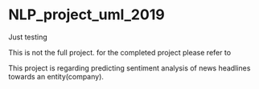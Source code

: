 # NLP_project_uml_2019
Just testing

This is not the full project. for the completed project please refer to 

This project is regarding predicting sentiment analysis of news headlines towards an entity(company). 
